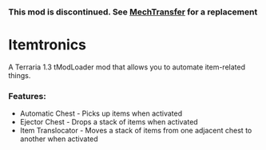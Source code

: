 ### This mod is discontinued. See [MechTransfer](https://forums.terraria.org/index.php?threads/mechtransfer-item-translocation-and-more.60571/) for a replacement

# Itemtronics
A Terraria 1.3 tModLoader mod that allows you to automate item-related things.

### Features:
* Automatic Chest - Picks up items when activated
* Ejector Chest - Drops a stack of items when activated
* Item Translocator - Moves a stack of items from one adjacent chest to another when activated
